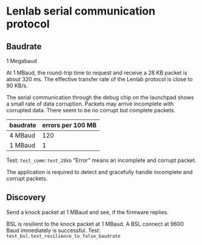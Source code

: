 # Lenlab serial communication protocol

## Baudrate

1 Megabaud

At 1 MBaud, the round-trip time to request and receive a 28 KB packet is about 320 ms.
The effective transfer rate of the Lenlab protocol is close to 90 KB/s. 

The serial communication through the debug chip on the launchpad shows a small rate of data corruption.
Packets may arrive incomplete with corrupted data. There seem to be no corrupt but complete packets.

| baudrate | errors per 100 MB |
|----------|-------------------|
| 4 MBaud  | 120               |
| 1 MBaud  | 1                 |

Test: `test_comm:test_28kb` "Error" means an incomplete and corrupt packet.

The application is required to detect and gracefully handle incomplete and corrupt packets.

## Discovery

Send a knock packet at 1 MBaud and see, if the firmware replies.

BSL is resilient to the knock packet at 1 MBaud. A BSL connect at 9600 Baud immediately is successful.
Test: `test_bsl.test_resilience_to_false_baudrate`

